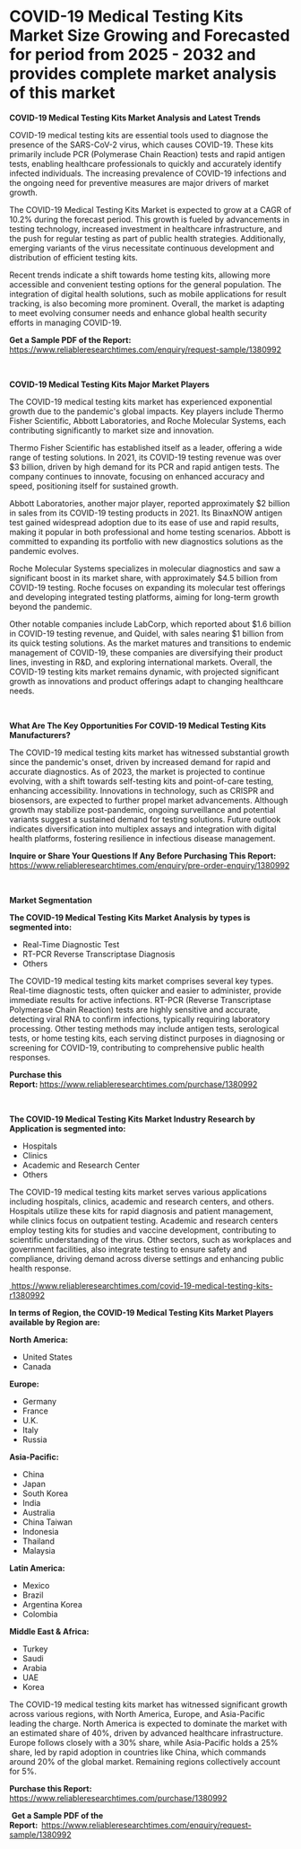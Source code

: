 <p><h1>COVID-19 Medical Testing Kits Market Size Growing and Forecasted for period from 2025 - 2032 and provides complete market analysis of this market</h1></p><p><strong>COVID-19 Medical Testing Kits Market Analysis and Latest Trends</strong></p>
<p><p>COVID-19 medical testing kits are essential tools used to diagnose the presence of the SARS-CoV-2 virus, which causes COVID-19. These kits primarily include PCR (Polymerase Chain Reaction) tests and rapid antigen tests, enabling healthcare professionals to quickly and accurately identify infected individuals. The increasing prevalence of COVID-19 infections and the ongoing need for preventive measures are major drivers of market growth.</p><p>The COVID-19 Medical Testing Kits Market is expected to grow at a CAGR of 10.2% during the forecast period. This growth is fueled by advancements in testing technology, increased investment in healthcare infrastructure, and the push for regular testing as part of public health strategies. Additionally, emerging variants of the virus necessitate continuous development and distribution of efficient testing kits.</p><p>Recent trends indicate a shift towards home testing kits, allowing more accessible and convenient testing options for the general population. The integration of digital health solutions, such as mobile applications for result tracking, is also becoming more prominent. Overall, the market is adapting to meet evolving consumer needs and enhance global health security efforts in managing COVID-19.</p></p>
<p><strong>Get a Sample PDF of the Report:&nbsp;</strong> <a href="https://www.reliableresearchtimes.com/enquiry/request-sample/1380992?utm_campaign=3316&utm_medium=2&utm_source=Github&utm_content=ia&utm_term=14042025&utm_id=covid-19-medical-testing-kits">https://www.reliableresearchtimes.com/enquiry/request-sample/1380992</a></p>
<p>&nbsp;</p>
<p><strong>COVID-19 Medical Testing Kits Major Market Players</strong></p>
<p><p>The COVID-19 medical testing kits market has experienced exponential growth due to the pandemic's global impacts. Key players include Thermo Fisher Scientific, Abbott Laboratories, and Roche Molecular Systems, each contributing significantly to market size and innovation.</p><p>Thermo Fisher Scientific has established itself as a leader, offering a wide range of testing solutions. In 2021, its COVID-19 testing revenue was over $3 billion, driven by high demand for its PCR and rapid antigen tests. The company continues to innovate, focusing on enhanced accuracy and speed, positioning itself for sustained growth.</p><p>Abbott Laboratories, another major player, reported approximately $2 billion in sales from its COVID-19 testing products in 2021. Its BinaxNOW antigen test gained widespread adoption due to its ease of use and rapid results, making it popular in both professional and home testing scenarios. Abbott is committed to expanding its portfolio with new diagnostics solutions as the pandemic evolves.</p><p>Roche Molecular Systems specializes in molecular diagnostics and saw a significant boost in its market share, with approximately $4.5 billion from COVID-19 testing. Roche focuses on expanding its molecular test offerings and developing integrated testing platforms, aiming for long-term growth beyond the pandemic.</p><p>Other notable companies include LabCorp, which reported about $1.6 billion in COVID-19 testing revenue, and Quidel, with sales nearing $1 billion from its quick testing solutions. As the market matures and transitions to endemic management of COVID-19, these companies are diversifying their product lines, investing in R&D, and exploring international markets. Overall, the COVID-19 testing kits market remains dynamic, with projected significant growth as innovations and product offerings adapt to changing healthcare needs.</p></p>
<p>&nbsp;</p>
<p><strong>What Are The Key Opportunities For COVID-19 Medical Testing Kits Manufacturers?</strong></p>
<p><p>The COVID-19 medical testing kits market has witnessed substantial growth since the pandemic's onset, driven by increased demand for rapid and accurate diagnostics. As of 2023, the market is projected to continue evolving, with a shift towards self-testing kits and point-of-care testing, enhancing accessibility. Innovations in technology, such as CRISPR and biosensors, are expected to further propel market advancements. Although growth may stabilize post-pandemic, ongoing surveillance and potential variants suggest a sustained demand for testing solutions. Future outlook indicates diversification into multiplex assays and integration with digital health platforms, fostering resilience in infectious disease management.</p></p>
<p><strong>Inquire or Share Your Questions If Any Before Purchasing This Report:</strong> <a href="https://www.reliableresearchtimes.com/enquiry/pre-order-enquiry/1380992?utm_campaign=3316&utm_medium=2&utm_source=Github&utm_content=ia&utm_term=14042025&utm_id=covid-19-medical-testing-kits">https://www.reliableresearchtimes.com/enquiry/pre-order-enquiry/1380992</a></p>
<p>&nbsp;</p>
<p><strong>Market Segmentation</strong></p>
<p><strong>The COVID-19 Medical Testing Kits Market Analysis by types is segmented into:</strong></p>
<p><ul><li>Real-Time Diagnostic Test</li><li>RT-PCR Reverse Transcriptase Diagnosis</li><li>Others</li></ul></p>
<p><p>The COVID-19 medical testing kits market comprises several key types. Real-time diagnostic tests, often quicker and easier to administer, provide immediate results for active infections. RT-PCR (Reverse Transcriptase Polymerase Chain Reaction) tests are highly sensitive and accurate, detecting viral RNA to confirm infections, typically requiring laboratory processing. Other testing methods may include antigen tests, serological tests, or home testing kits, each serving distinct purposes in diagnosing or screening for COVID-19, contributing to comprehensive public health responses.</p></p>
<p><strong>Purchase this Report:&nbsp;</strong><a href="https://www.reliableresearchtimes.com/purchase/1380992?utm_campaign=3316&utm_medium=2&utm_source=Github&utm_content=ia&utm_term=14042025&utm_id=covid-19-medical-testing-kits">https://www.reliableresearchtimes.com/purchase/1380992</a></p>
<p>&nbsp;</p>
<p><strong>The COVID-19 Medical Testing Kits Market Industry Research by Application is segmented into:</strong></p>
<p><ul><li>Hospitals</li><li>Clinics</li><li>Academic and Research Center</li><li>Others</li></ul></p>
<p><p>The COVID-19 medical testing kits market serves various applications including hospitals, clinics, academic and research centers, and others. Hospitals utilize these kits for rapid diagnosis and patient management, while clinics focus on outpatient testing. Academic and research centers employ testing kits for studies and vaccine development, contributing to scientific understanding of the virus. Other sectors, such as workplaces and government facilities, also integrate testing to ensure safety and compliance, driving demand across diverse settings and enhancing public health response.</p></p>
<p><a href="https://www.reliableresearchtimes.com/covid-19-medical-testing-kits-r1380992?utm_campaign=3316&utm_medium=2&utm_source=Github&utm_content=ia&utm_term=14042025&utm_id=covid-19-medical-testing-kits">&nbsp;https://www.reliableresearchtimes.com/covid-19-medical-testing-kits-r1380992</a></p>
<p><strong>In terms of Region, the COVID-19 Medical Testing Kits Market Players available by Region are:</strong></p>
<p>
    <p> <strong> North America: </strong>
        <ul>
            <li>United States</li>
            <li>Canada</li>
        </ul>
        </p> 
    <p> <strong> Europe: </strong>
        <ul>
            <li>Germany</li>
            <li>France</li>
            <li>U.K.</li>
            <li>Italy</li>
            <li>Russia</li>
        </ul>
        </p> 
    <p> <strong> Asia-Pacific: </strong>
        <ul>
            <li>China</li>
            <li>Japan</li>
            <li>South Korea</li>
            <li>India</li>
            <li>Australia</li>
            <li>China Taiwan</li>
            <li>Indonesia</li>
            <li>Thailand</li>
            <li>Malaysia</li>
        </ul>
        </p> 
    <p> <strong> Latin America: </strong>
        <ul>
            <li>Mexico</li>
            <li>Brazil</li>
            <li>Argentina Korea</li>
            <li>Colombia</li>
        </ul>
        </p> 
    <p> <strong> Middle East & Africa: </strong>
        <ul>
            <li>Turkey</li>
            <li>Saudi</li>
            <li>Arabia</li>
            <li>UAE</li>
            <li>Korea</li>
        </ul>
    </p>
    </p>
<p><p>The COVID-19 medical testing kits market has witnessed significant growth across various regions, with North America, Europe, and Asia-Pacific leading the charge. North America is expected to dominate the market with an estimated share of 40%, driven by advanced healthcare infrastructure. Europe follows closely with a 30% share, while Asia-Pacific holds a 25% share, led by rapid adoption in countries like China, which commands around 20% of the global market. Remaining regions collectively account for 5%.</p></p>
<p><strong>Purchase this Report: </strong><a href="https://www.reliableresearchtimes.com/purchase/1380992?utm_campaign=3316&utm_medium=2&utm_source=Github&utm_content=ia&utm_term=14042025&utm_id=covid-19-medical-testing-kits">https://www.reliableresearchtimes.com/purchase/1380992</a></p>
<p>&nbsp;<strong>Get a Sample PDF of the Report:&nbsp;&nbsp;</strong><a href="https://www.reliableresearchtimes.com/enquiry/request-sample/1380992?utm_campaign=3316&utm_medium=2&utm_source=Github&utm_content=ia&utm_term=14042025&utm_id=covid-19-medical-testing-kits">https://www.reliableresearchtimes.com/enquiry/request-sample/1380992</a></p>
<p><strong></strong></p>
<p><p></p><p></p><p></p></p>